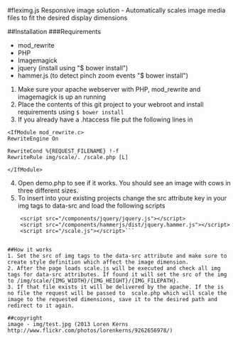 #fleximg.js
Responsive image solution - Automatically scales image media files to fit the desired display dimensions

##Installation
###Requirements
* mod_rewrite
* PHP
* Imagemagick
* jquery (install using "$ bower install")
* hammer.js (to detect pinch zoom events "$ bower install")

1. Make sure your apache webserver with PHP, mod_rewrite and imagemagick is up an running
2. Place the contents of this git project to your webroot and install requirements using ```$ bower install```
3. If you already have a .htaccess file put the following lines in 

```
<IfModule mod_rewrite.c>
RewriteEngine On

RewriteCond %{REQUEST_FILENAME} !-f
RewriteRule img/scale/. /scale.php [L]

</IfModule>
```


4. Open demo.php to see if it works. You should see an image with cows in three different sizes.
5. To insert into your existing projects change the src attribute key in your img tags to data-src and load the following scripts
```
	<script src="/components/jquery/jquery.js"></script>
	<script src="/components/hammerjs/dist/jquery.hammer.js"></script>
	<script src="/scale.js"></script>```


##How it works
1. Set the src of img tags to the data-src attribute and make sure to create style definition which affect the image dimension.
2. After the page loads scale.js will be executed and check all img tags for data-src attributes. If found it will set the src of the img to /img/scale/{IMG_WIDTH}/{IMG_HEIGHT}/{IMG_FILEPATH}.
3. If that file exists it will be delivered by the apache. If the is no file the request will be passed to  scale.php which will scale the image to the requested dimensions, save it to the desired path and redirect to it again.

##copyright
image - img/test.jpg (2013 Loren Kerns http://www.flickr.com/photos/lorenkerns/9262656978/)